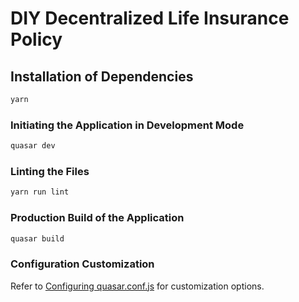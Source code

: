 # DIY Decentralized Life Insurance Policy

## Installation of Dependencies
```bash
yarn
```

### Initiating the Application in Development Mode
```bash
quasar dev
```

### Linting the Files
```bash
yarn run lint
```

### Production Build of the Application
```bash
quasar build
```

### Configuration Customization
Refer to [Configuring quasar.conf.js](https://quasar.dev/quasar-cli/quasar-conf-js) for customization options.